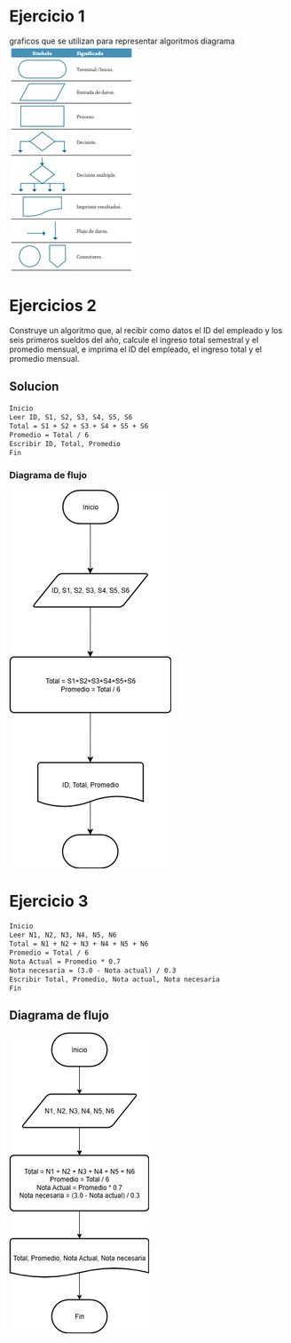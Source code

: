 # Ejercicio 1
graficos que se utilizan para representar algoritmos diagrama 
![Simbolos](Simbolos.png)

# Ejercicios 2
Construye un algoritmo que, al recibir como datos el ID del empleado y los seis primeros sueldos del año, calcule el ingreso total semestral y el promedio mensual, e imprima el ID del empleado, el ingreso total y el promedio mensual.

## Solucion
```
Inicio
Leer ID, S1, S2, S3, S4, S5, S6
Total = S1 + S2 + S3 + S4 + S5 + S6
Promedio = Total / 6
Escribir ID, Total, Promedio
Fin
```

### Diagrama de flujo
![Diagramadeflujo](Diagramadeflujo.drawio.png)


# Ejercicio 3
```
Inicio
Leer N1, N2, N3, N4, N5, N6
Total = N1 + N2 + N3 + N4 + N5 + N6
Promedio = Total / 6
Nota Actual = Promedio * 0.7
Nota necesaria = (3.0 - Nota actual) / 0.3
Escribir Total, Promedio, Nota actual, Nota necesaria
Fin
```
## Diagrama de flujo
![Diagramadeflujo](Diagrama2.png)